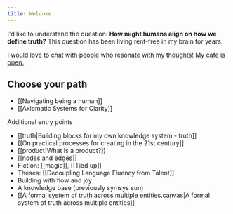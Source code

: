 ```yaml
---
title: Welcome
---
```

I'd like to understand the question: **How might humans align on how we define truth?** This question has been living rent-free in my brain for years.

I would love to chat with people who resonate with my thoughts! [My cafe is open.](https://twitter.com/totoindras)

## Choose your path
- [[Navigating being a human]]
- [[Axiomatic Systems for Clarity]]

Additional entry points
- [[truth|Building blocks for my own knowledge system - truth]]
- [[On practical processes for creating in the 21st century]]
- [[product|What is a product?]]
- [[nodes and edges]]
- Fiction: [[magic]], [[Tied up]]
- Theses: [[Decoupling Language Fluency from Talent]]
- Building with flow and joy
- A knowledge base (previously symsys sun)
- [[A formal system of truth across multiple entities.canvas|A formal system of truth across multiple entities]]


